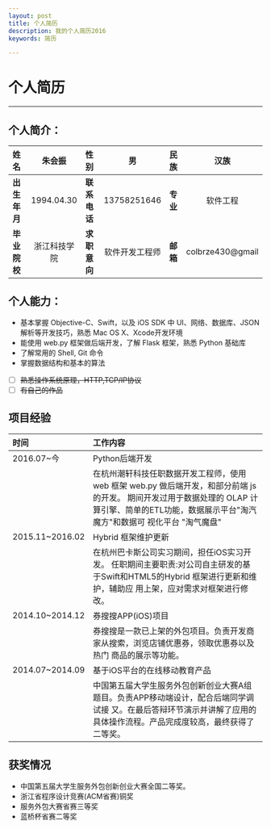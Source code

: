```yaml
---
layout: post
title: 个人简历
description: 我的个人简历2016
keywords: 简历

---
```


# 个人简历

-----

## 个人简介：

| 姓名| 朱会振 | 性别| 男| 民族| 汉族|
|:--  | :--:   | :---  |:----:|:--- | :---:  |
| **出生年月**|1994.04.30 | **联系电话** | 13758251646  |**专业**|软件工程|
| **毕业院校**|浙江科技学院 | **求职意向** | 软件开发工程师  |**邮箱**|colbrze430@gmail|

## 个人能力：

- 基本掌握 Objective-C、Swift，以及 iOS SDK 中 UI、网络、数据库、JSON 解析等开发技巧，熟悉 Mac OS X、Xcode开发环境
- 能使用 web.py 框架做后端开发，了解 Flask 框架，熟悉 Python 基础库
- 了解常用的 Shell, Git 命令
- 掌握数据结构和基本的算法
- [ ] ~~熟悉操作系统原理，HTTP,TCP/IP协议~~
- [ ] ~~有自己的作品~~

## 项目经验

| 时间| 工作内容|
| :--| :----|
|2016.07~今| Python后端开发|
|           | 在杭州潮轩科技任职数据开发工程师，使用 web 框架 web.py 做后端开发，和部分前端 js 的开发。 期间开发过用于数据处理的 OLAP 计算引擎、简单的ETL功能，数据展示平台"淘汽魔方"和数据可 视化平台 "淘气魔盘"|
|2015.11~2016.02|Hybrid 框架维护更新|
|           |在杭州巴卡斯公司实习期间，担任iOS实习开发。 任职期间主要职责:对公司自主研发的基于Swift和HTML5的Hybrid 框架进行更新和维护，辅助应 用上架，应对需求对框架进行修改。|
|2014.10~2014.12|券搜搜APP(iOS)项目|
|   |券搜搜是一款已上架的外包项目。负责开发商家从搜索，浏览店铺优惠券，领取优惠券以及热门 商品的展示等功能。|
|2014.07~2014.09|基于iOS平台的在线移动教育产品|
||中国第五届大学生服务外包创新创业大赛A组题目。负责APP移动端设计，配合后端同学调试接 又。在最后答辩环节演示并讲解了应用的具体操作流程。产品完成度较高，最终获得了二等奖。|

## 获奖情况

- 中国第五届大学生服务外包创新创业大赛全国二等奖。 
- 浙江省程序设计竞赛(ACM省赛)铜奖- 服务外包大赛省赛三等奖- 蓝桥杯省赛二等奖